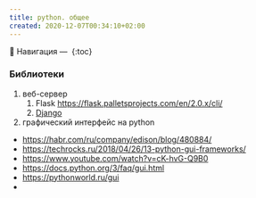 ```yaml
---
title: python. общее
created: 2020-12-07T00:34:10+02:00
---
```


 Навигация — 
{:toc}

### Библиотеки

1. веб-сервер
    1. Flask <https://flask.palletsprojects.com/en/2.0.x/cli/>
    2. [Django](./python-django.md)
2. графический интерфейс на python
  * <https://habr.com/ru/company/edison/blog/480884/>  
  * <https://techrocks.ru/2018/04/26/13-python-gui-frameworks/>  
  * <https://www.youtube.com/watch?v=cK-hvG-Q9B0>  
  * <https://docs.python.org/3/faq/gui.html>  
  * <https://pythonworld.ru/gui>
  * 


